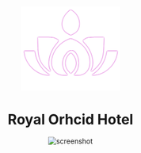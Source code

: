 <div align="center">

  <img src="read_me/logo.png" alt="logo" width="200" height="auto" />
  <h1>Royal Orhcid Hotel</h1>
<div align="center"> 
  <img src="read_me/main.png" alt="screenshot" />
</div>

</div>
